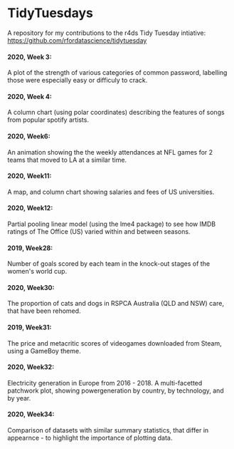 # TidyTuesdays

A repository for my contributions to the r4ds Tidy Tuesday intiative: https://github.com/rfordatascience/tidytuesday

#### 2020, Week 3: 
A plot of the strength of various categories of common password, labelling those were especially easy or difficuly to crack.

#### 2020, Week 4: 
A column chart (using polar coordinates) describing the features of songs from popular spotify artists.

#### 2020, Week6: 
An animation showing the the weekly attendances at NFL games for 2 teams that moved to LA at a similar time.

#### 2020, Week11:
A map, and column chart showing salaries and fees of US universities.

#### 2020, Week12:
Partial pooling linear model (using the lme4 package) to see how IMDB ratings of The Office (US) varied within and between seasons.

#### 2019, Week28:
Number of goals scored by each team in the knock-out stages of the women's world cup.

#### 2020, Week30:
The proportion of cats and dogs in RSPCA Australia (QLD and NSW) care, that have been rehomed.

#### 2019, Week31:
The price and metacritic scores of videogames downloaded from Steam, using a GameBoy theme.

#### 2020, Week32:
Electricity generation in Europe from 2016 - 2018. A multi-facetted patchwork plot, showing powergeneration by country, by technology, and by year.

#### 2020, Week34:
Comparison of datasets with similar summary statistics, that differ in appearnce - to highlight the importance of plotting data.

